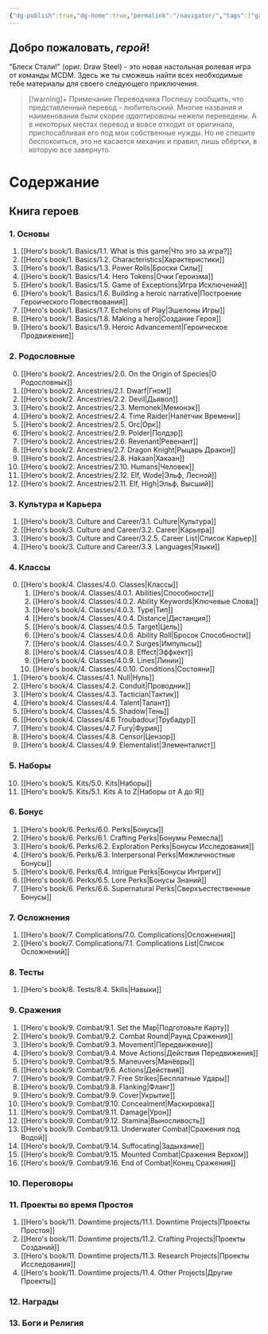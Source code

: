 ```yaml
---
{"dg-publish":true,"dg-home":true,"permalink":"/navigator/","tags":["gardenEntry"],"dgPassFrontmatter":true}
---
```


## Добро пожаловать, *герой*!

"Блеск Стали!" (ориг. Draw Steel) - это новая настольная ролевая игра от команды MCDM. Здесь же ты сможешь найти всех необходимые тебе материалы для своего следующего приключения.

> [!warning]+ Примечание Переводчика
> Поспешу сообщить, что представленный перевод - любительский. Многие названия и наименования были скорее *адаптированы* нежели переведены. А в некоторых местах перевод и вовсе отходит от оригинала, приспосабливая его под мои собственные нужды.
> Но не спешите беспокоиться, это не касается механик и правил, лишь обёртки, в которую все завернуто.

# Содержание

## Книга героев
### 1. Основы
1. [[Hero's book/1. Basics/1.1. What is this game\|Что это за игра?]]
2. [[Hero's book/1. Basics/1.2. Characteristics\|Характеристики]]
3. [[Hero's book/1. Basics/1.3. Power Rolls\|Броски Силы]]
4. [[Hero's book/1. Basics/1.4. Hero Tokens\|Очки Героизма]]
5. [[Hero's book/1. Basics/1.5. Game of Exceptions\|Игра Исключений]]
6. [[Hero's book/1. Basics/1.6. Building a heroic narrative\|Построение Героического Повествования]]
7. [[Hero's book/1. Basics/1.7. Echelons of Play\|Эшелоны Игры]]
8. [[Hero's book/1. Basics/1.8. Making a hero\|Создание Героя]]
9. [[Hero's book/1. Basics/1.9. Heroic Advancement\|Героическое Продвижение]]
### 2. Родословные 
0. [[Hero's book/2. Ancestries/2.0. On the Origin of Species\|О Родословных]]
1. [[Hero's book/2. Ancestries/2.1. Dwarf\|Гном]]
2. [[Hero's book/2. Ancestries/2.2. Devil\|Дьявол]]
3. [[Hero's book/2. Ancestries/2.3. Memonek\|Мемонэк]]
4. [[Hero's book/2. Ancestries/2.4. Time Raider\|Налётчик Времени]]
5. [[Hero's book/2. Ancestries/2.5. Orc\|Орк]]
6. [[Hero's book/2. Ancestries/2.9. Polder\|Полдэр]]
7. [[Hero's book/2. Ancestries/2.6. Revenant\|Ревенант]]
8. [[Hero's book/2. Ancestries/2.7. Dragon Knight\|Рыцарь Дракон]]
9. [[Hero's book/2. Ancestries/2.8. Hakaan\|Хакаан]]
10. [[Hero's book/2. Ancestries/2.10. Humans\|Человек]]
11. [[Hero's book/2. Ancestries/2.12. Elf, Wode\|Эльф, Лесной]]
12. [[Hero's book/2. Ancestries/2.11. Elf, High\|Эльф, Высший]]
### 3. Культура и Карьера
1. [[Hero's book/3. Culture and Career/3.1. Culture\|Культура]]
2. [[Hero's book/3. Culture and Career/3.2. Career\|Карьера]]
3. [[Hero's book/3. Culture and Career/3.2.5. Career List\|Список Карьер]]
4. [[Hero's book/3. Culture and Career/3.3. Languages\|Языки]]
### 4. Классы
0. [[Hero's book/4. Classes/4.0. Classes\|Классы]]
	1. [[Hero's book/4. Classes/4.0.1. Abilities\|Способности]]
	2. [[Hero's book/4. Classes/4.0.2. Ability Keywords\|Ключевые Слова]]
	3. [[Hero's book/4. Classes/4.0.3. Type\|Тип]]
	4. [[Hero's book/4. Classes/4.0.4. Distance\|Дистанция]]
	5. [[Hero's book/4. Classes/4.0.5. Target\|Цель]]
	6. [[Hero's book/4. Classes/4.0.6. Ability Roll\|Бросок Способности]]
	7. [[Hero's book/4. Classes/4.0.7. Surges\|Импульсы]]
	8. [[Hero's book/4. Classes/4.0.8. Effect\|Эффкект]]
	9. [[Hero's book/4. Classes/4.0.9. Lines\|Линии]]
	10. [[Hero's book/4. Classes/4.0.10. Conditions\|Состояни]]
1. [[Hero's book/4. Classes/4.1. Null\|Нуль]]
2. [[Hero's book/4. Classes/4.2. Conduit\|Проводник]]
3. [[Hero's book/4. Classes/4.3. Tactician\|Тактик]]
4. [[Hero's book/4. Classes/4.4. Talent\|Талант]]
5. [[Hero's book/4. Classes/4.5. Shadow\|Тень]]
6. [[Hero's book/4. Classes/4.6 Troubadour\|Трубадур]]
7. [[Hero's book/4. Classes/4.7. Fury\|Фурия]]
8. [[Hero's book/4. Classes/4.8. Censor\|Цензор]]
9. [[Hero's book/4. Classes/4.9. Elementalist\|Элементалист]]
### 5. Наборы
10. [[Hero's book/5. Kits/5.0. Kits\|Наборы]]
11. [[Hero's book/5. Kits/5.1. Kits A to Z\|Наборы от А до Я]]
### 6. Бонус
1. [[Hero's book/6. Perks/6.0. Perks\|Бонусы]]
2. [[Hero's book/6. Perks/6.1. Crafting Perks\|Бонумы Ремесла]]
3. [[Hero's book/6. Perks/6.2. Exploration Perks\|Бонусы Исследования]]
4. [[Hero's book/6. Perks/6.3. Interpersonal Perks\|Межличностные Бонусы]]
5. [[Hero's book/6. Perks/6.4. Intrigue Perks\|Бонусы Интриги]]
6. [[Hero's book/6. Perks/6.5. Lore Perks\|Бонусы Знаний]]
7. [[Hero's book/6. Perks/6.6. Supernatural Perks\|Сверхъестественные Бонусы]]
### 7. Осложнения
1. [[Hero's book/7. Complications/7.0. Complications\|Осложнения]]
2. [[Hero's book/7. Complications/7.1. Complications List\|Список Осложнений]]
### 8. Тесты
1. [[Hero's book/8. Tests/8.4. Skills\|Навыки]]
### 9. Сражения
1. [[Hero's book/9. Combat/9.1. Set the Map\|Подготовьте Карту]]
2. [[Hero's book/9. Combat/9.2. Combat Round\|Раунд Сражения]]
3. [[Hero's book/9. Combat/9.3. Movement\|Передвижение]]
4. [[Hero's book/9. Combat/9.4. Move Actions\|Действия Передвижения]]
5. [[Hero's book/9. Combat/9.5. Maneuvers\|Манёвры]]
6. [[Hero's book/9. Combat/9.6. Actions\|Действия]]
7. [[Hero's book/9. Combat/9.7. Free Strikes\|Бесплатные Удары]]
8. [[Hero's book/9. Combat/9.8. Flanking\|Фланг]]
9. [[Hero's book/9. Combat/9.9. Cover\|Укрытие]]
10. [[Hero's book/9. Combat/9.10. Concealment\|Маскировка]]
11. [[Hero's book/9. Combat/9.11. Damage\|Урон]]
12. [[Hero's book/9. Combat/9.12. Stamina\|Выносливость]]
13. [[Hero's book/9. Combat/9.13. Underwater Combat\|Сражения под Водой]]
14. [[Hero's book/9. Combat/9.14. Suffocating\|Задыхание]]
15. [[Hero's book/9. Combat/9.15. Mounted Combat\|Сражения Верхом]]
16. [[Hero's book/9. Combat/9.16. End of Combat\|Конец Сражения]]
### 10. Переговоры
### 11. Проекты во время Простоя
1. [[Hero's book/11. Downtime projects/11.1. Downtime Projects\|Проекты Простоя]]
2. [[Hero's book/11. Downtime projects/11.2. Crafting Projects\|Проекты Созданий]]
3. [[Hero's book/11. Downtime projects/11.3. Research Projects\|Проекты Исследования]]
4. [[Hero's book/11. Downtime projects/11.4. Other Projects\|Другие Проекты]]
### 12. Награды
### 13. Боги и Религия